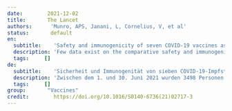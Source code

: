 ```yaml
---
date:        2021-12-02
title:       The Lancet
authors:      'Munro, APS, Janani, L, Cornelius, V, et al'
status:       default
en:
  subtitle:    'Safety and immunogenicity of seven COVID-19 vaccines as a third dose (booster) following two doses of ChAdOx1 nCov-19 or BNT162b2 in the UK (COV-BOOST): a blinded, multicentre, randomised, controlled, phase 2 trial'
  description: 'Few data exist on the comparative safety and immunogenicity of different COVID-19 vaccines given as a third (booster) dose. To generate data to optimise selection of booster vaccines, we investigated the reactogenicity and immunogenicity of seven different COVID-19 vaccines as a third dose after two doses of ChAdOx1 nCov-19 (Oxford–AstraZeneca; hereafter referred to as ChAd) or BNT162b2 (Pfizer–BioNtech, hearafter referred to as BNT). Between June 1 and June 30, 2021, 3498 people were screened. 2878 participants met eligibility criteria and received COVID-19 vaccine or control. The median ages of ChAd/ChAd-primed participants were 53 years (IQR 44–61) in the younger age group and 76 years (73–78) in the older age group. In the BNT/BNT-primed participants, the median ages were 51 years (41–59) in the younger age group and 78 years (75–82) in the older age group. In the ChAd/ChAD-primed group, 676 (46·7%) participants were female and 1380 (95·4%) were White, and in the BNT/BNT-primed group 770 (53·6%) participants were female and 1321 (91·9%) were White. Three vaccines showed overall increased reactogenicity: m1273 after ChAd/ChAd or BNT/BNT; and ChAd and Ad26 after BNT/BNT. For ChAd/ChAd-primed individuals, spike IgG geometric mean ratios (GMRs) between study vaccines and controls ranged from 1·8 (99% CI 1·5–2·3) in the half VLA group to 32·3 (24·8–42·0) in the m1273 group. GMRs for wild-type cellular responses compared with controls ranged from 1·1 (95% CI 0·7–1·6) for ChAd to 3·6 (2·4–5·5) for m1273. For BNT/BNT-primed individuals, spike IgG GMRs ranged from 1·3 (99% CI 1·0–1·5) in the half VLA group to 11·5 (9·4–14·1) in the m1273 group. GMRs for wild-type cellular responses compared with controls ranged from 1·0 (95% CI 0·7–1·6) for half VLA to 4·7 (3·1–7·1) for m1273. The results were similar between those aged 30–69 years and those aged 70 years and older. Fatigue and pain were the most common solicited local and systemic adverse events, experienced more in people aged 30–69 years than those aged 70 years or older. Serious adverse events were uncommon, similar in active vaccine and control groups. In total, there were 24 serious adverse events: five in the control group (two in control group A, three in control group B, and zero in control group C), two in Ad26, five in VLA, one in VLA-half, one in BNT, two in BNT-half, two in ChAd, one in CVn, two in NVX, two in NVX-half, and one in m1273.'
  tags:     []
de: 
  subtitle:    'Sicherheit und Immunogenität von sieben COVID-19-Impfstoffen als dritte Dosis (Booster) nach zwei Dosen ChAdOx1 nCov-19 oder BNT162b2 im Vereinigten Königreich (COV-BOOST): eine verblindete, multizentrische, randomisierte, kontrollierte Phase-2-Studie'
  description: 'Zwischen dem 1. und 30. Juni 2021 wurden 3498 Personen untersucht. 2878 Teilnehmer erfüllten die Zulassungskriterien und erhielten den Impfstoff COVID-19 oder die Kontrollgruppe. Das Durchschnittsalter der ChAd/ChAd-geimpften Teilnehmer betrug 53 Jahre (IQR 44-61) in der jüngeren Altersgruppe und 76 Jahre (73-78) in der älteren Altersgruppe. Bei den BNT/BNT-primierten Teilnehmern lag der Altersmedian bei 51 Jahren (41-59) in der jüngeren Altersgruppe und bei 78 Jahren (75-82) in der älteren Altersgruppe. In der ChAd/ChAD-primierten Gruppe waren 676 (46-7%) Teilnehmer weiblich und 1380 (95-4%) weiß, in der BNT/BNT-primierten Gruppe waren 770 (53-6%) Teilnehmer weiblich und 1321 (91-9%) weiß. Drei Impfstoffe wiesen insgesamt eine erhöhte Reaktogenität auf: m1273 nach ChAd/ChAd oder BNT/BNT; und ChAd und Ad26 nach BNT/BNT. Bei den mit ChAd/ChAd geimpften Personen reichten die geometrischen Mittelwerte der Spike-IgG-Verhältnisse (GMRs) zwischen den Studienimpfstoffen und den Kontrollen von 1-8 (99 % CI 1-5-2-3) in der halben VLA-Gruppe bis 32-3 (24-8-42-0) in der m1273-Gruppe. Die GMRs für zelluläre Reaktionen des Wildtyps im Vergleich zu den Kontrollen reichten von 1-1 (95% CI 0-7-1-6) für ChAd bis 3-6 (2-4-5-5) für m1273. Bei BNT/BNT-primierten Personen reichten die GMRs für Spike-IgG von 1-3 (99% CI 1-0-1-5) in der halben VLA-Gruppe bis 11-5 (9-4-14-1) in der m1273-Gruppe. Die GMRs für zelluläre Reaktionen des Wildtyps im Vergleich zu den Kontrollen reichten von 1-0 (95% CI 0-7-1-6) für die halbe VLA-Gruppe bis 4-7 (3-1-7-1) für m1273. Die Ergebnisse waren bei den 30- bis 69-Jährigen und den 70-Jährigen und Älteren ähnlich. Müdigkeit und Schmerzen waren die häufigsten lokalen und systemischen unerwünschten Ereignisse, die bei den 30- bis 69-Jährigen häufiger auftraten als bei den 70-Jährigen und Älteren. Schwerwiegende unerwünschte Ereignisse waren selten und in den Gruppen mit aktivem Impfstoff und den Kontrollgruppen ähnlich. Insgesamt traten 24 schwerwiegende unerwünschte Ereignisse auf: fünf in der Kontrollgruppe (zwei in der Kontrollgruppe A, drei in der Kontrollgruppe B und null in der Kontrollgruppe C), zwei in der Ad26-Gruppe, fünf in der VLA-Gruppe, eines in der VLA-Hälfte, eines in der BNT-Gruppe, zwei in der BNT-Hälfte, zwei in der ChAd-Gruppe, eines in der CVn-Gruppe, zwei in der NVX-Gruppe, zwei in der NVX-Hälfte und eines in der m1273-Gruppe.'
  tags:     []
group:       "Vaccines"
credit:        https://doi.org/10.1016/S0140-6736(21)02717-3
---
```

